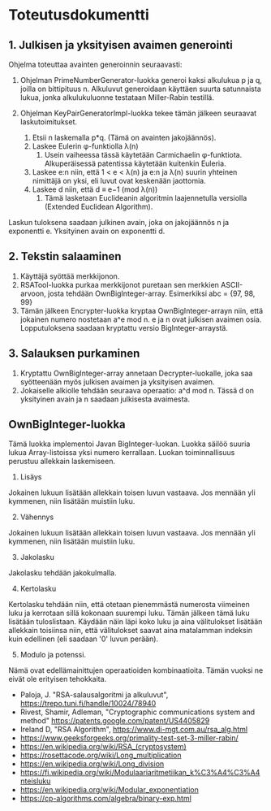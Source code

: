 # Toteutusdokumentti

## 1. Julkisen ja yksityisen avaimen generointi

Ohjelma toteuttaa avainten generoinnin seuraavasti:

1. Ohjelman PrimeNumberGenerator-luokka generoi kaksi alkulukua p ja q, joilla on bittipituus n. Alkuluvut generoidaan käyttäen suurta satunnaista lukua, jonka alkulukuluonne testataan Miller-Rabin testillä. 

2. Ohjelman KeyPairGeneratorImpl-luokka tekee tämän jälkeen seuraavat laskutoimitukset.
    1. Etsii n laskemalla p*q. (Tämä on avainten jakojäännös).
    2. Laskee Eulerin  φ-funktiolla λ(n)
        1. Usein vaiheessa tässä käytetään Carmichaelin φ-funktiota. Alkuperäisessä patentissa käytetään kuitenkin Euleria. 
    3. Laskee e:n niin, että 1 < e < λ(n)  ja e:n ja λ(n) suurin yhteinen nimittäjä on yksi, eli luvut ovat keskenään jaottomia.
    4. Laskee d niin, että d ≡ e−1 (mod λ(n))
        1. Tämä lasketaan Euclideanin algoritmin laajennetulla versiolla (Extended Euclidean Algorithm).

Laskun tuloksena saadaan julkinen avain, joka on jakojäännös n ja exponentti e. Yksityinen avain on exponentti d.

## 2. Tekstin salaaminen 

1. Käyttäjä syöttää merkkijonon. 
2. RSATool-luokka purkaa merkkijonot puretaan sen merkkien ASCII-arvoon, josta tehdään OwnBigInteger-array. Esimerkiksi abc = {97, 98, 99}
3. Tämän jälkeen Encrypter-luokka kryptaa OwnBigInteger-arrayn niin, että jokainen numero nostetaan a^e mod n. e ja n ovat julkisen avaimen osia. Lopputuloksena saadaan kryptattu versio BigInteger-arraystä.

## 3. Salauksen purkaminen
1. Kryptattu OwnBigInteger-array annetaan Decrypter-luokalle, joka saa syötteenään myös julkisen avaimen ja yksityisen avaimen. 
2. Jokaiselle alkiolle tehdään seuraava operaatio: a^d mod n. Tässä d on yksityinen avain ja n saadaan julkisesta avaimesta. 


## OwnBigInteger-luokka

Tämä luokka implementoi Javan BigInteger-luokan. Luokka säilöö suuria lukua Array-listoissa yksi numero kerrallaan. Luokan toiminnallisuus perustuu allekkain laskemiseen.

1. Lisäys

Jokainen lukuun lisätään allekkain toisen luvun vastaava. Jos mennään yli kymmenen, niin lisätään muistiin luku. 

2. Vähennys

Jokainen lukuun lisätään allekkain toisen luvun vastaava. Jos mennään yli kymmenen, niin lisätään muistiin luku. 

3. Jakolasku

Jakolasku tehdään jakokulmalla.

4. Kertolasku

Kertolasku tehdään niin, että otetaan pienemmästä numerosta viimeinen luku ja kerrotaan sillä kokonaan suurempi luku. Tämän jälkeen tämä luku lisätään tuloslistaan. Käydään näin läpi koko luku ja aina välitulokset lisätään allekkain toisiinsa niin, että välitulokset saavat aina matalamman indeksin kuin edellinen (eli saadaan '0' luvun perään).

5. Modulo ja potenssi.

Nämä ovat edellämainittujen operaatioiden kombinaatioita. Tämän vuoksi ne eivät ole erityisen tehokkaita.

- Paloja, J. "RSA-salausalgoritmi ja alkuluvut", https://trepo.tuni.fi/handle/10024/78940
- Rivest, Shamir, Adleman, "Cryptographic communications system and method" https://patents.google.com/patent/US4405829
- Ireland D, "RSA Algorithm", https://www.di-mgt.com.au/rsa_alg.html
- https://www.geeksforgeeks.org/primality-test-set-3-miller-rabin/
- https://en.wikipedia.org/wiki/RSA_(cryptosystem)
- https://rosettacode.org/wiki/Long_multiplication
- https://en.wikipedia.org/wiki/Long_division
- https://fi.wikipedia.org/wiki/Modulaariaritmetiikan_k%C3%A4%C3%A4nteisluku
- https://en.wikipedia.org/wiki/Modular_exponentiation
- https://cp-algorithms.com/algebra/binary-exp.html

